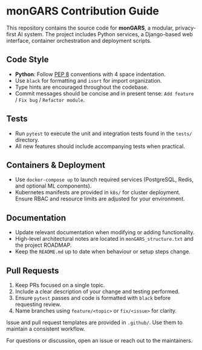 # monGARS Contribution Guide

This repository contains the source code for **monGARS**, a modular, privacy-first AI system. The project includes Python services, a Django-based web interface, container orchestration and deployment scripts.

## Code Style

- **Python**: Follow [PEP 8](https://peps.python.org/pep-0008/) conventions with 4 space indentation.
- Use `black` for formatting and `isort` for import organization.
- Type hints are encouraged throughout the codebase.
- Commit messages should be concise and in present tense: `Add feature` / `Fix bug` / `Refactor module`.

## Tests

- Run `pytest` to execute the unit and integration tests found in the `tests/` directory.
- All new features should include accompanying tests when practical.

## Containers & Deployment

- Use `docker-compose up` to launch required services (PostgreSQL, Redis, and optional ML components).
- Kubernetes manifests are provided in `k8s/` for cluster deployment. Ensure RBAC and resource limits are adjusted for your environment.

## Documentation

 - Update relevant documentation when modifying or adding functionality.
 - High-level architectural notes are located in `monGARS_structure.txt` and the project ROADMAP.
 - Keep the `README.md` up to date when behaviour or setup steps change.

## Pull Requests

1. Keep PRs focused on a single topic.
2. Include a clear description of your change and testing performed.
3. Ensure `pytest` passes and code is formatted with `black` before requesting review.
4. Name branches using `feature/<topic>` or `fix/<issue>` for clarity.

Issue and pull request templates are provided in `.github/`. Use them to maintain a consistent workflow.

For questions or discussion, open an issue or reach out to the maintainers.
